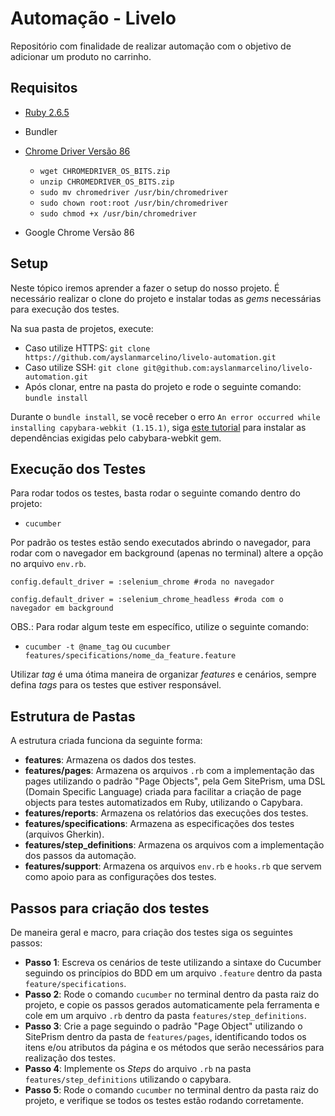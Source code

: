 
# Automação - Livelo

Repositório com finalidade de realizar automação com o objetivo de adicionar um produto no carrinho.

## Requisitos

-   [Ruby 2.6.5](https://www.ruby-lang.org/en/documentation/installation/)
    
-   Bundler
    
-   [Chrome Driver Versão 86](https://sites.google.com/a/chromium.org/chromedriver/downloads)
    
    -   `wget CHROMEDRIVER_OS_BITS.zip`
    -   `unzip CHROMEDRIVER_OS_BITS.zip`
    -   `sudo mv chromedriver /usr/bin/chromedriver`
    -   `sudo chown root:root /usr/bin/chromedriver`
    -   `sudo chmod +x /usr/bin/chromedriver`
-   Google Chrome Versão 86
    

## Setup

Neste tópico iremos aprender a fazer o setup do nosso projeto. É necessário realizar o clone do projeto e instalar todas as  _gems_  necessárias para execução dos testes.

Na sua pasta de projetos, execute:

-   Caso utilize HTTPS:  `git clone https://github.com/ayslanmarcelino/livelo-automation.git`
-   Caso utilize SSH:  `git clone git@github.com:ayslanmarcelino/livelo-automation.git`
-   Após clonar, entre na pasta do projeto e rode o seguinte comando:  `bundle install`

Durante o  `bundle install`, se você receber o erro  `An error occurred while installing capybara-webkit (1.15.1)`, siga  [este tutorial](https://github.com/thoughtbot/capybara-webkit/wiki/Installing-Qt-and-compiling-capybara-webkit)  para instalar as dependências exigidas pelo cabybara-webkit gem.

## Execução dos Testes

Para rodar todos os testes, basta rodar o seguinte comando dentro do projeto:

-   `cucumber`

Por padrão os testes estão sendo executados abrindo o navegador, para rodar com o navegador em background (apenas no terminal) altere a opção no arquivo  `env.rb`.

```
config.default_driver = :selenium_chrome #roda no navegador

config.default_driver = :selenium_chrome_headless #roda com o navegador em background
```

OBS.: Para rodar algum teste em específico, utilize o seguinte comando:

-   `cucumber -t @name_tag`  ou  `cucumber features/specifications/nome_da_feature.feature`

Utilizar  _tag_  é uma ótima maneira de organizar  _features_  e cenários, sempre defina  _tags_  para os testes que estiver responsável.

## Estrutura de Pastas

A estrutura criada funciona da seguinte forma:

-   **features**: Armazena os dados dos testes.
-   **features/pages**: Armazena os arquivos  `.rb`  com a implementação das pages utilizando o padrão "Page Objects", pela Gem SitePrism, uma DSL (Domain Specific Language) criada para facilitar a criação de page objects para testes automatizados em Ruby, utilizando o Capybara.
-   **features/reports**: Armazena os relatórios das execuções dos testes.
-   **features/specifications**: Armazena as especificações dos testes (arquivos Gherkin).
-   **features/step_definitions**: Armazena os arquivos com a implementação dos passos da automação.
-   **features/support**: Armazena os arquivos  `env.rb`  e  `hooks.rb`  que servem como apoio para as configurações dos testes.

## Passos para criação dos testes

De maneira geral e macro, para criação dos testes siga os seguintes passos:

-   **Passo 1**: Escreva os cenários de teste utilizando a sintaxe do Cucumber seguindo os princípios do BDD em um arquivo  `.feature`  dentro da pasta  `feature/specifications`.
-   **Passo 2**: Rode o comando  `cucumber`  no terminal dentro da pasta raiz do projeto, e copie os passos gerados automaticamente pela ferramenta e cole em um arquivo  `.rb`  dentro da pasta  `features/step_definitions`.
-   **Passo 3**: Crie a page seguindo o padrão "Page Object" utilizando o SitePrism dentro da pasta de  `features/pages`, identificando todos os itens e/ou atributos da página e os métodos que serão necessários para realização dos testes.
-   **Passo 4**: Implemente os  _Steps_  do arquivo  `.rb`  na pasta  `features/step_definitions`  utilizando o capybara.
-   **Passo 5**: Rode o comando  `cucumber`  no terminal dentro da pasta raiz do projeto, e verifique se todos os testes estão rodando corretamente.
